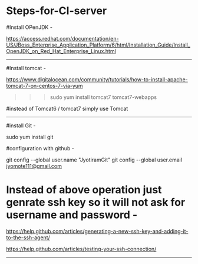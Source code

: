 # Steps-for-CI-server
#Install OPenJDK - 

https://access.redhat.com/documentation/en-US/JBoss_Enterprise_Application_Platform/6/html/Installation_Guide/Install_OpenJDK_on_Red_Hat_Enterprise_Linux.html

-----------------------------------------------------------------------------------------------------------------------------------------------------------------------

#Install tomcat - 

https://www.digitalocean.com/community/tutorials/how-to-install-apache-tomcat-7-on-centos-7-via-yum

 >>>  sudo yum install tomcat7 tomcat7-webapps


#instead of Tomcat6 / tomcat7 simply use Tomcat



-----------------------------------------------------------------------------------------------------------------------------------------------------------------------
#install Git - 

sudo yum install git


#configuration with github - 

git config --global user.name "JyotiramGit"
git config --global user.email jyomote111@gmail.com

# Instead of above operation just genrate ssh key so it will not ask for username and password - 

https://help.github.com/articles/generating-a-new-ssh-key-and-adding-it-to-the-ssh-agent/

https://help.github.com/articles/testing-your-ssh-connection/

-----------------------------------------------------------------------------------------------------------------------------------------------------------------------


